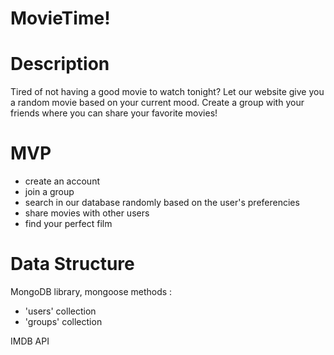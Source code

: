 # MovieTime!

# Description
Tired of not having a good movie to watch tonight? Let our website give you a random movie based on your current mood.
Create a group with your friends where you can share your favorite movies!

# MVP
- create an account
- join a group
- search in our database randomly based on the user's preferencies
- share movies with other users
- find your perfect film

# Data Structure

MongoDB library, mongoose methods :
- 'users' collection
- 'groups' collection

IMDB API
